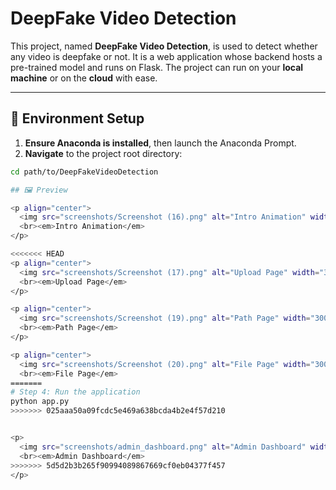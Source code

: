 # DeepFake Video Detection

This project, named **DeepFake Video Detection**, is used to detect whether any video is deepfake or not. It is a web application whose backend hosts a pre-trained model and runs on Flask. The project can run on your **local machine** or on the **cloud** with ease.

---

## 🚀 Environment Setup

1. **Ensure Anaconda is installed**, then launch the Anaconda Prompt.
2. **Navigate** to the project root directory:

```bash
cd path/to/DeepFakeVideoDetection

## 🖼 Preview

<p align="center">
  <img src="screenshots/Screenshot (16).png" alt="Intro Animation" width="300"/>
  <br><em>Intro Animation</em>
</p>

<<<<<<< HEAD
<p align="center">
  <img src="screenshots/Screenshot (17).png" alt="Upload Page" width="300"/>
  <br><em>Upload Page</em>
</p>

<p align="center">
  <img src="screenshots/Screenshot (19).png" alt="Path Page" width="300"/>
  <br><em>Path Page</em>
</p>

<p align="center">
  <img src="screenshots/Screenshot (20).png" alt="File Page" width="300"/>
  <br><em>File Page</em>
=======
# Step 4: Run the application
python app.py
>>>>>>> 025aaa50a09fcdc5e469a638bcda4b2e4f57d210


<p>
  <img src="screenshots/admin_dashboard.png" alt="Admin Dashboard" width="300"/>
  <br><em>Admin Dashboard</em>
>>>>>>> 5d5d2b3b265f90994089867669cf0eb04377f457
</p>
